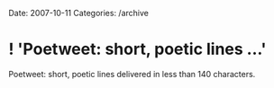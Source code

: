 Date: 2007-10-11
Categories: /archive

# ! 'Poetweet: short, poetic lines …'

Poetweet: short, poetic lines delivered in less than 140 characters.
